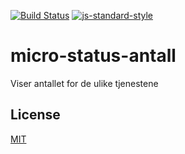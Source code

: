 [![Build Status](https://travis-ci.org/telemark/micro-status-antall.svg?branch=master)](https://travis-ci.org/telemark/micro-status-antall)
[![js-standard-style](https://img.shields.io/badge/code%20style-standard-brightgreen.svg?style=flat)](https://github.com/feross/standard)
# micro-status-antall
Viser antallet for de ulike tjenestene

## License
[MIT](LICENSE)